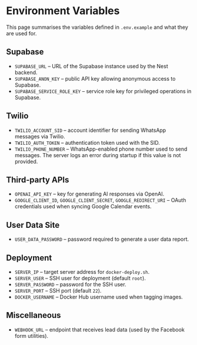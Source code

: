 # Environment Variables

This page summarises the variables defined in `.env.example` and what they are used for.

## Supabase
- `SUPABASE_URL` – URL of the Supabase instance used by the Nest backend.
- `SUPABASE_ANON_KEY` – public API key allowing anonymous access to Supabase.
- `SUPABASE_SERVICE_ROLE_KEY` – service role key for privileged operations in Supabase.

## Twilio
- `TWILIO_ACCOUNT_SID` – account identifier for sending WhatsApp messages via Twilio.
- `TWILIO_AUTH_TOKEN` – authentication token used with the SID.
- `TWILIO_PHONE_NUMBER` – WhatsApp-enabled phone number used to send messages. The server logs an error during startup if this value is not provided.

## Third‑party APIs
- `OPENAI_API_KEY` – key for generating AI responses via OpenAI.
- `GOOGLE_CLIENT_ID`, `GOOGLE_CLIENT_SECRET`, `GOOGLE_REDIRECT_URI` – OAuth
  credentials used when syncing Google Calendar events.

## User Data Site
- `USER_DATA_PASSWORD` – password required to generate a user data report.

## Deployment
- `SERVER_IP` – target server address for `docker-deploy.sh`.
- `SERVER_USER` – SSH user for deployment (default `root`).
- `SERVER_PASSWORD` – password for the SSH user.
- `SERVER_PORT` – SSH port (default `22`).
- `DOCKER_USERNAME` – Docker Hub username used when tagging images.

## Miscellaneous
- `WEBHOOK_URL` – endpoint that receives lead data (used by the Facebook form utilities).
